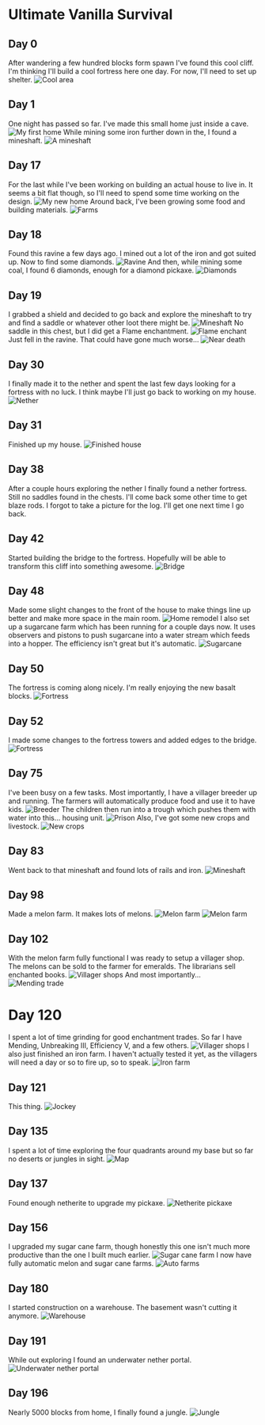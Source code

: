 # Ultimate Vanilla Survival

## Day 0
After wandering a few hundred blocks form spawn I've found this cool cliff. I'm thinking
I'll build a cool fortress here one day. For now, I'll need to set up shelter.
![Cool area](cool_area.png)

## Day 1
One night has passed so far. I've made this small home just inside a cave.
![My first home](first_home.png)
While mining some iron further down in the, I found a mineshaft.
![A mineshaft](mineshaft.png)

## Day 17
For the last while I've been working on building an actual house to live in. It seems a bit
flat though, so I'll need to spend some time working on the design.
![My new home](new_home.png)
Around back, I've been growing some food and building materials.
![Farms](farms.png)

## Day 18
Found this ravine a few days ago. I mined out a lot of the iron and got suited up.
Now to find some diamonds.
![Ravine](ravine.png)
And then, while mining some coal, I found 6 diamonds, enough for a diamond pickaxe.
![Diamonds](diamonds.png)

## Day 19
I grabbed a shield and decided to go back and explore the mineshaft to try and find
a saddle or whatever other loot there might be.
![Mineshaft](mineshaft_2.png)
No saddle in this chest, but I did get a Flame enchantment.
![Flame enchant](flame_enchant.png)
Just fell in the ravine. That could have gone much worse...
![Near death](near_death.png)

## Day 30
I finally made it to the nether and spent the last few days looking for a fortress with
no luck. I think maybe I'll just go back to working on my house.
![Nether](nether.png)

## Day 31
Finished up my house.
![Finished house](finished_house.png)

## Day 38
After a couple hours exploring the nether I finally found a nether fortress. Still no saddles
found in the chests. I'll come back some other time to get blaze rods. I forgot to take
a picture for the log. I'll get one next time I go back.

## Day 42
Started building the bridge to the fortress. Hopefully will be able to transform this
cliff into something awesome.
![Bridge](bridge.png)

## Day 48
Made some slight changes to the front of the house to make things line up better
and make more space in the main room.
![Home remodel](home_changes.png)
I also set up a sugarcane farm which has been running for a couple days now. It uses
observers and pistons to push sugarcane into a water stream which feeds into a hopper.
The efficiency isn't great but it's automatic.
![Sugarcane](sugarcane_farm.png)

## Day 50
The fortress is coming along nicely. I'm really enjoying the new basalt blocks.
![Fortress](fortress.png)

## Day 52
I made some changes to the fortress towers and added edges to the bridge.
![Fortress](fortress_2.png)

## Day 75
I've been busy on a few tasks. Most importantly, I have a villager breeder up and running.
The farmers will automatically produce food and use it to have kids.
![Breeder](villager_breeder.png)
The children then run into a trough which pushes them with water into this... housing unit.
![Prison](villager_prison.png)
Also, I've got some new crops and livestock.
![New crops](new_crops.png)

## Day 83
Went back to that mineshaft and found lots of rails and iron.
![Mineshaft](mineshaft_loot.png)

## Day 98
Made a melon farm. It makes lots of melons.
![Melon farm](melon_farm_1.png)
![Melon farm](melon_farm_2.png)

## Day 102
With the melon farm fully functional I was ready to setup a villager shop.
The melons can be sold to the farmer for emeralds. The librarians sell enchanted books.
![Villager shops](villager_shop.png)
And most importantly...
![Mending trade](villager_mending.png)

# Day 120
I spent a lot of time grinding for good enchantment trades. So far I have Mending,
Unbreaking III, Efficiency V, and a few others.
![Villager shops](villager_shops.png)
I also just finished an iron farm. I haven't actually tested it yet, as the villagers
will need a day or so to fire up, so to speak.
![Iron farm](iron_farm.png)

## Day 121
This thing.
![Jockey](jockey.png)

## Day 135
I spent a lot of time exploring the four quadrants around my base but so far no
deserts or jungles in sight.
![Map](map.png)

## Day 137
Found enough netherite to upgrade my pickaxe.
![Netherite pickaxe](netherite_pickaxe.png)

## Day 156
I upgraded my sugar cane farm, though honestly this one isn't much more productive
than the one I built much earlier.
![Sugar cane farm](sugarcane_farm_2.png)
I now have fully automatic melon and sugar cane farms.
![Auto farms](auto_farms.png)

## Day 180
I started construction on a warehouse. The basement wasn't cutting it anymore.
![Warehouse](warehouse.png)

## Day 191
While out exploring I found an underwater nether portal.
![Underwater nether portal](underwater_nether_portal.png)

## Day 196
Nearly 5000 blocks from home, I finally found a jungle.
![Jungle](jungle.png)
